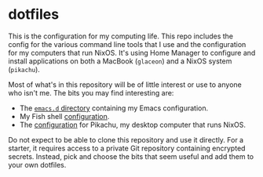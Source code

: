 # dotfiles

This is the configuration for my computing life. This repo includes the config
for the various command line tools that I use and the configuration for my
computers that run NixOS. It's using Home Manager to configure and install
applications on both a MacBook (`glaceon`) and a NixOS system (`pikachu`).

Most of what's in this repository will be of little interest or use to anyone
who isn't me. The bits you may find interesting are:

- The [`emacs.d`
  directory](https://github.com/alexjohnj/dotfiles/tree/master/home/emacs/emacs.d)
  containing my Emacs configuration.
- My Fish shell
  [configuration](https://github.com/alexjohnj/dotfiles/tree/master/home/fish/config).
- The
  [configuration](https://github.com/alexjohnj/dotfiles/blob/master/hosts/pikachu/configuration.nix)
  for Pikachu, my desktop computer that runs NixOS.

Do not expect to be able to clone this repository and use it directly. For a
starter, it requires access to a private Git repository containing encrypted
secrets. Instead, pick and choose the bits that seem useful and add them to your
own dotfiles.
